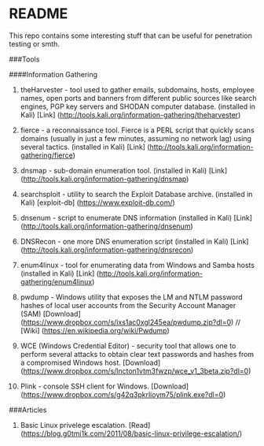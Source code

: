 # README
This repo contains some interesting stuff that can be useful for penetration testing or smth.

###Tools

####Information Gathering
1. theHarvester - tool used to gather emails, subdomains, hosts, employee names, open ports and banners from different public sources like search engines, PGP key servers and SHODAN computer database. (installed in Kali) [Link] (http://tools.kali.org/information-gathering/theharvester)
2. fierce - a reconnaissance tool. Fierce is a PERL script that quickly scans domains (usually in just a few minutes, assuming no network lag) using several tactics. (installed in Kali) [Link] (http://tools.kali.org/information-gathering/fierce)
3. dnsmap - sub-domain enumeration tool. (installed in Kali) [Link] (http://tools.kali.org/information-gathering/dnsmap)
4. searchsploit - utility to search the Exploit Database archive. (installed in Kali) [exploit-db] (https://www.exploit-db.com/)
5. dnsenum - script to enumerate DNS information (installed in Kali) [Link] (http://tools.kali.org/information-gathering/dnsenum)
6. DNSRecon - one more DNS enumeration script (installed in Kali) [Link] (http://tools.kali.org/information-gathering/dnsrecon)
7. enum4linux - tool for enumerating data from Windows and Samba hosts (installed in Kali) [Link] (http://tools.kali.org/information-gathering/enum4linux)


1. pwdump - Windows utility that exposes the LM and NTLM password hashes of local user accounts from the Security Account Manager (SAM) 
[Download] (https://www.dropbox.com/s/ixs1ac0xgl245ea/pwdump.zip?dl=0) //
[Wiki] (https://en.wikipedia.org/wiki/Pwdump)
2. WCE (Windows Credential Editor) - security tool that allows one to perform several attacks to obtain clear text passwords and hashes from a compromised Windows host.
[Download] (https://www.dropbox.com/s/lncton1vtm3fwzp/wce_v1_3beta.zip?dl=0)
3. Plink - console SSH client for Windows.
[Download] (https://www.dropbox.com/s/g42q3pkrlioym75/plink.exe?dl=0)

###Articles
1. Basic Linux privelege escalation.
[Read] (https://blog.g0tmi1k.com/2011/08/basic-linux-privilege-escalation/)
